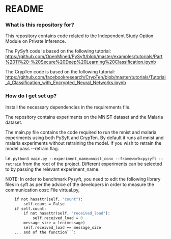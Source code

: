 # README #

### What is this repository for? ###

This repository contains code related to the Independent Study Option Module on Private Inference.

The PySyft code is based on the following tutorial:
https://github.com/OpenMined/PySyft/blob/master/examples/tutorials/Part%2011%20-%20Secure%20Deep%20Learning%20Classification.ipynb

The CrypTen code is based on the following tutorial:
https://github.com/facebookresearch/CrypTen/blob/master/tutorials/Tutorial_4_Classification_with_Encrypted_Neural_Networks.ipynb

### How do I get set up? ###

Install the necessary dependencies in the requirements file. 

The repository contains experiments on the MNIST dataset and the Malaria dataset.

The main.py file contains the code required to run the mnist and malaria experiments using both PySyft and CrypTen. 
By default it runs all mnist and malaria experiments without retraining the model. If you wish to retrain the model 
pass --retrain flag.

I.e. ```python3 main.py --experiment_name=mnist_conv --framework=pysyft --retrain``` from the root of the project. 
Different experiments can be selected to by passing the relevant experiment_name.

NOTE: In order to benchmark Pysyft, you need to edit the following library files in syft as 
per the advice of the developers in order to measure the communication cost:
File virtual.py, 
```def _recv_msg(self, message: bin) -> bin:
    if not hasattr(self, "count"):
        self.count = False
    if self.count:
        if not hasattr(self, "received_load"):
            self.received_load = 0
        message_size = len(message)
        self.received_load += message_size
    ... and of the function```:

